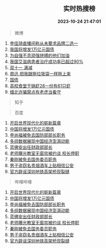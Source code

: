 <div align="center"><h2>实时热搜榜</h2><h4>2023-10-24 21:47:01</h4></div>

> 微博  

1. [李佳琦直播间称从未要求品牌二选一](https://s.weibo.com/weibo?q=%23%E6%9D%8E%E4%BD%B3%E7%90%A6%E7%9B%B4%E6%92%AD%E9%97%B4%E7%A7%B0%E4%BB%8E%E6%9C%AA%E8%A6%81%E6%B1%82%E5%93%81%E7%89%8C%E4%BA%8C%E9%80%89%E4%B8%80%23&t=31&band_rank=1&Refer=top)<br />
2. [我国将增发1万亿元国债](https://s.weibo.com/weibo?q=%23%E6%88%91%E5%9B%BD%E5%B0%86%E5%A2%9E%E5%8F%911%E4%B8%87%E4%BA%BF%E5%85%83%E5%9B%BD%E5%80%BA%23&t=31&band_rank=2&Refer=top)<br />
3. [为自强不息顽强拼搏的他们加油](https://s.weibo.com/weibo?q=%23%E4%B8%BA%E8%87%AA%E5%BC%BA%E4%B8%8D%E6%81%AF%E9%A1%BD%E5%BC%BA%E6%8B%BC%E6%90%8F%E7%9A%84%E4%BB%96%E4%BB%AC%E5%8A%A0%E6%B2%B9%23&t=31&band_rank=3&Refer=top)<br />
4. [我国艾滋病患者治疗成功率已超过90%](https://s.weibo.com/weibo?q=%23%E6%88%91%E5%9B%BD%E8%89%BE%E6%BB%8B%E7%97%85%E6%82%A3%E8%80%85%E6%B2%BB%E7%96%97%E6%88%90%E5%8A%9F%E7%8E%87%E5%B7%B2%E8%B6%85%E8%BF%8790%25%23&t=31&band_rank=4&Refer=top)<br />
5. [双十一 满减](https://s.weibo.com/weibo?q=%E5%8F%8C%E5%8D%81%E4%B8%80%20%E6%BB%A1%E5%87%8F&t=31&band_rank=5&Refer=top)<br />
6. [周迅 把我跟拖垃圾袋一样拖上来](https://s.weibo.com/weibo?q=%E5%91%A8%E8%BF%85%20%E6%8A%8A%E6%88%91%E8%B7%9F%E6%8B%96%E5%9E%83%E5%9C%BE%E8%A2%8B%E4%B8%80%E6%A0%B7%E6%8B%96%E4%B8%8A%E6%9D%A5&t=31&band_rank=6&Refer=top)<br />
7. [国债](https://s.weibo.com/weibo?q=%E5%9B%BD%E5%80%BA&t=31&band_rank=7&Refer=top)<br />
8. [高校食堂干锅虾28一份有61只虾](https://s.weibo.com/weibo?q=%23%E9%AB%98%E6%A0%A1%E9%A3%9F%E5%A0%82%E5%B9%B2%E9%94%85%E8%99%BE28%E4%B8%80%E4%BB%BD%E6%9C%8961%E5%8F%AA%E8%99%BE%23&t=31&band_rank=8&Refer=top)<br />
9. [缅北诈骗窝点有老虎当看守](https://s.weibo.com/weibo?q=%23%E7%BC%85%E5%8C%97%E8%AF%88%E9%AA%97%E7%AA%9D%E7%82%B9%E6%9C%89%E8%80%81%E8%99%8E%E5%BD%93%E7%9C%8B%E5%AE%88%23&t=31&band_rank=9&Refer=top)<br />

> 知乎  


> 百度  

1. [开启世界现代化的崭新篇章](https://www.baidu.com/s?wd=%E5%BC%80%E5%90%AF%E4%B8%96%E7%95%8C%E7%8E%B0%E4%BB%A3%E5%8C%96%E7%9A%84%E5%B4%AD%E6%96%B0%E7%AF%87%E7%AB%A0&sa=fyb_news&rsv_dl=fyb_news)<br />
2. [中国将增发1万亿元国债](https://www.baidu.com/s?wd=%E4%B8%AD%E5%9B%BD%E5%B0%86%E5%A2%9E%E5%8F%911%E4%B8%87%E4%BA%BF%E5%85%83%E5%9B%BD%E5%80%BA&sa=fyb_news&rsv_dl=fyb_news)<br />
3. [李尚福被免去国防部部长职务](https://www.baidu.com/s?wd=%E6%9D%8E%E5%B0%9A%E7%A6%8F%E8%A2%AB%E5%85%8D%E5%8E%BB%E5%9B%BD%E9%98%B2%E9%83%A8%E9%83%A8%E9%95%BF%E8%81%8C%E5%8A%A1&sa=fyb_news&rsv_dl=fyb_news)<br />
4. [多组数据展现中国经济澎湃动能](https://www.baidu.com/s?wd=%E5%A4%9A%E7%BB%84%E6%95%B0%E6%8D%AE%E5%B1%95%E7%8E%B0%E4%B8%AD%E5%9B%BD%E7%BB%8F%E6%B5%8E%E6%BE%8E%E6%B9%83%E5%8A%A8%E8%83%BD&sa=fyb_news&rsv_dl=fyb_news)<br />
5. [蓝佛安出任财政部部长](https://www.baidu.com/s?wd=%E8%93%9D%E4%BD%9B%E5%AE%89%E5%87%BA%E4%BB%BB%E8%B4%A2%E6%94%BF%E9%83%A8%E9%83%A8%E9%95%BF&sa=fyb_news&rsv_dl=fyb_news)<br />
6. [老师曝光教室无窗帘被约谈 校长停职](https://www.baidu.com/s?wd=%E8%80%81%E5%B8%88%E6%9B%9D%E5%85%89%E6%95%99%E5%AE%A4%E6%97%A0%E7%AA%97%E5%B8%98%E8%A2%AB%E7%BA%A6%E8%B0%88+%E6%A0%A1%E9%95%BF%E5%81%9C%E8%81%8C&sa=fyb_news&rsv_dl=fyb_news)<br />
7. [秦刚被免去国务委员职务](https://www.baidu.com/s?wd=%E7%A7%A6%E5%88%9A%E8%A2%AB%E5%85%8D%E5%8E%BB%E5%9B%BD%E5%8A%A1%E5%A7%94%E5%91%98%E8%81%8C%E5%8A%A1&sa=fyb_news&rsv_dl=fyb_news)<br />
8. [男子盗窃名贵烟酒车上贴相信公安](https://www.baidu.com/s?wd=%E7%94%B7%E5%AD%90%E7%9B%97%E7%AA%83%E5%90%8D%E8%B4%B5%E7%83%9F%E9%85%92%E8%BD%A6%E4%B8%8A%E8%B4%B4%E7%9B%B8%E4%BF%A1%E5%85%AC%E5%AE%89&sa=fyb_news&rsv_dl=fyb_news)<br />
9. [官方辟谣深圳地铁高架桥现裂缝](https://www.baidu.com/s?wd=%E5%AE%98%E6%96%B9%E8%BE%9F%E8%B0%A3%E6%B7%B1%E5%9C%B3%E5%9C%B0%E9%93%81%E9%AB%98%E6%9E%B6%E6%A1%A5%E7%8E%B0%E8%A3%82%E7%BC%9D&sa=fyb_news&rsv_dl=fyb_news)<br />

> 哔哩哔哩  

1. [开启世界现代化的崭新篇章](https://www.baidu.com/s?wd=%E5%BC%80%E5%90%AF%E4%B8%96%E7%95%8C%E7%8E%B0%E4%BB%A3%E5%8C%96%E7%9A%84%E5%B4%AD%E6%96%B0%E7%AF%87%E7%AB%A0&sa=fyb_news&rsv_dl=fyb_news)<br />
2. [中国将增发1万亿元国债](https://www.baidu.com/s?wd=%E4%B8%AD%E5%9B%BD%E5%B0%86%E5%A2%9E%E5%8F%911%E4%B8%87%E4%BA%BF%E5%85%83%E5%9B%BD%E5%80%BA&sa=fyb_news&rsv_dl=fyb_news)<br />
3. [李尚福被免去国防部部长职务](https://www.baidu.com/s?wd=%E6%9D%8E%E5%B0%9A%E7%A6%8F%E8%A2%AB%E5%85%8D%E5%8E%BB%E5%9B%BD%E9%98%B2%E9%83%A8%E9%83%A8%E9%95%BF%E8%81%8C%E5%8A%A1&sa=fyb_news&rsv_dl=fyb_news)<br />
4. [多组数据展现中国经济澎湃动能](https://www.baidu.com/s?wd=%E5%A4%9A%E7%BB%84%E6%95%B0%E6%8D%AE%E5%B1%95%E7%8E%B0%E4%B8%AD%E5%9B%BD%E7%BB%8F%E6%B5%8E%E6%BE%8E%E6%B9%83%E5%8A%A8%E8%83%BD&sa=fyb_news&rsv_dl=fyb_news)<br />
5. [蓝佛安出任财政部部长](https://www.baidu.com/s?wd=%E8%93%9D%E4%BD%9B%E5%AE%89%E5%87%BA%E4%BB%BB%E8%B4%A2%E6%94%BF%E9%83%A8%E9%83%A8%E9%95%BF&sa=fyb_news&rsv_dl=fyb_news)<br />
6. [老师曝光教室无窗帘被约谈 校长停职](https://www.baidu.com/s?wd=%E8%80%81%E5%B8%88%E6%9B%9D%E5%85%89%E6%95%99%E5%AE%A4%E6%97%A0%E7%AA%97%E5%B8%98%E8%A2%AB%E7%BA%A6%E8%B0%88+%E6%A0%A1%E9%95%BF%E5%81%9C%E8%81%8C&sa=fyb_news&rsv_dl=fyb_news)<br />
7. [秦刚被免去国务委员职务](https://www.baidu.com/s?wd=%E7%A7%A6%E5%88%9A%E8%A2%AB%E5%85%8D%E5%8E%BB%E5%9B%BD%E5%8A%A1%E5%A7%94%E5%91%98%E8%81%8C%E5%8A%A1&sa=fyb_news&rsv_dl=fyb_news)<br />
8. [男子盗窃名贵烟酒车上贴相信公安](https://www.baidu.com/s?wd=%E7%94%B7%E5%AD%90%E7%9B%97%E7%AA%83%E5%90%8D%E8%B4%B5%E7%83%9F%E9%85%92%E8%BD%A6%E4%B8%8A%E8%B4%B4%E7%9B%B8%E4%BF%A1%E5%85%AC%E5%AE%89&sa=fyb_news&rsv_dl=fyb_news)<br />
9. [官方辟谣深圳地铁高架桥现裂缝](https://www.baidu.com/s?wd=%E5%AE%98%E6%96%B9%E8%BE%9F%E8%B0%A3%E6%B7%B1%E5%9C%B3%E5%9C%B0%E9%93%81%E9%AB%98%E6%9E%B6%E6%A1%A5%E7%8E%B0%E8%A3%82%E7%BC%9D&sa=fyb_news&rsv_dl=fyb_news)<br />
